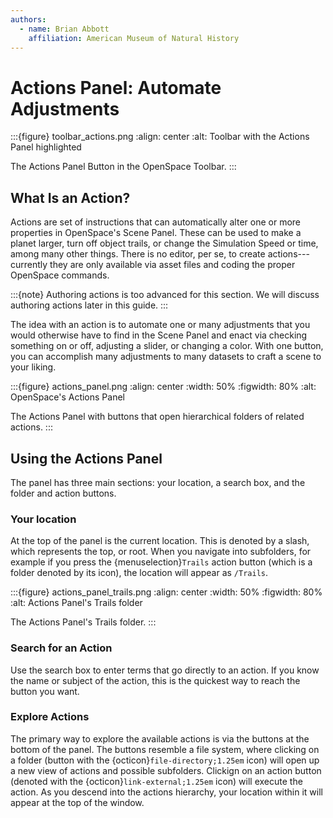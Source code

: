 ```yaml
---
authors:
  - name: Brian Abbott
    affiliation: American Museum of Natural History
---
```



# Actions Panel: Automate Adjustments


:::{figure} toolbar_actions.png
:align: center
:alt: Toolbar with the Actions Panel highlighted

The Actions Panel Button in the OpenSpace Toolbar.
:::


## What Is an Action?

Actions are set of instructions that can automatically alter one or more properties in OpenSpace's Scene Panel. These can be used to make a planet larger, turn off object trails, or change the Simulation Speed or time, among many other things. There is no editor, per se, to create actions---currently they are only available via asset files and coding the proper OpenSpace commands.


:::{note}
Authoring actions is too advanced for this section. We will discuss authoring actions later in this guide.
:::

The idea with an action is to automate one or many adjustments that you would otherwise have to find in the Scene Panel and enact via checking something on or off, adjusting a slider, or changing a color. With one button, you can accomplish many adjustments to many datasets to craft a scene to your liking.


:::{figure} actions_panel.png
:align: center
:width: 50%
:figwidth: 80%
:alt: OpenSpace's Actions Panel

The Actions Panel with buttons that open hierarchical folders of related actions.
:::




## Using the Actions Panel

The panel has three main sections: your location, a search box, and the folder and action buttons.

### Your location
At the top of the panel is the current location. This is denoted by a slash, which represents the top, or root. When you navigate into subfolders, for example if you press the {menuselection}`Trails` action button (which is a folder denoted by its icon), the location will appear as `/Trails`.

:::{figure} actions_panel_trails.png
:align: center
:width: 50%
:figwidth: 80%
:alt: Actions Panel's Trails folder

The Actions Panel's Trails folder.
:::


### Search for an Action
Use the search box to enter terms that go directly to an action. If you know the name or subject of the action, this is the quickest way to reach the button you want.


### Explore Actions
The primary way to explore the available actions is via the buttons at the bottom of the panel. The buttons resemble a file system, where clicking on a folder (button with the {octicon}`file-directory;1.25em` icon) will open up a new view of actions and possible subfolders. Clickign on an action button (denoted with the {octicon}`link-external;1.25em` icon) will execute the action. As you descend into the actions hierarchy, your location within it will appear at the top of the window.
